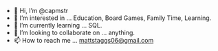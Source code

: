 - 👋 Hi, I’m @capmstr
- 👀 I’m interested in ... Education, Board Games, Family Time, Learning.
- 🌱 I’m currently learning ... SQL.
- 💞️ I’m looking to collaborate on ... anything.
- 📫 How to reach me ... mattstaggs06@gmail.com

<!---
capmstr/capmstr is a ✨ special ✨ repository because its `README.md` (this file) appears on your GitHub profile.
You can click the Preview link to take a look at your changes.
--->
